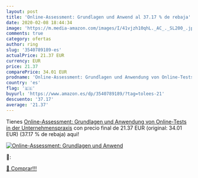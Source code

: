 ```yaml
---
layout: post
title: 'Online-Assessment: Grundlagen und Anwend al 37.17 % de rebaja'
date: 2020-02-08 18:44:34
image: 'https://m.media-amazon.com/images/I/41vjzh10qhL._AC_._SL200_.jpg'
comments: true
category: ofertas
author: ring
slug: '3540789189-es'
actualPrice: 21.37 EUR
currency: EUR
price: 21.37
comparePrice: 34.01 EUR
prodname: 'Online-Assessment: Grundlagen und Anwendung von Online-Tests in der Unternehmenspraxis'
country: 'es'
flag: '🇪🇸'
buyurl: 'https://www.amazon.es/dp/3540789189/?tag=tolees-21'
descuento: '37.17'
average: '21.37'
---
```


Tienes [Online-Assessment: Grundlagen und Anwendung von Online-Tests in der Unternehmenspraxis](https://www.amazon.es/dp/3540789189/?tag=tolees-21) con precio final de  21.37 EUR (original: 34.01 EUR) (37.17 %  de rebaja) aqui!

[![Online-Assessment: Grundlagen und Anwend](https://m.media-amazon.com/images/I/41vjzh10qhL._AC_._SL200_.jpg)](https://www.amazon.es/dp/3540789189/?tag=tolees-21)

🔎:


[🛒 Comprar!!!](https://www.amazon.es/dp/3540789189/?tag=tolees-21)

